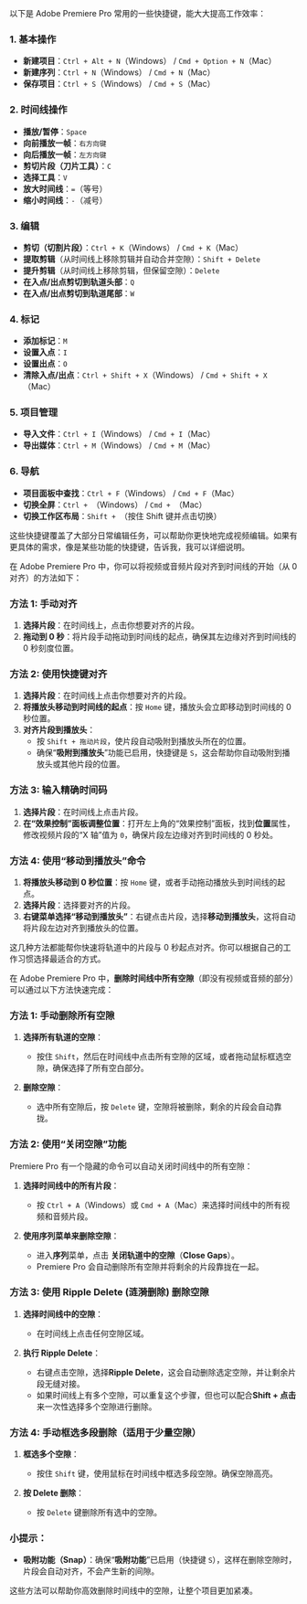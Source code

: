 以下是 Adobe Premiere Pro 常用的一些快捷键，能大大提高工作效率：

### 1. **基本操作**
- **新建项目**：`Ctrl + Alt + N`（Windows） / `Cmd + Option + N`（Mac）
- **新建序列**：`Ctrl + N`（Windows） / `Cmd + N`（Mac）
- **保存项目**：`Ctrl + S`（Windows） / `Cmd + S`（Mac）

### 2. **时间线操作**
- **播放/暂停**：`Space`
- **向前播放一帧**：`右方向键`
- **向后播放一帧**：`左方向键`
- **剪切片段（刀片工具）**：`C`
- **选择工具**：`V`
- **放大时间线**：`=`（等号）
- **缩小时间线**：`-`（减号）

### 3. **编辑**
- **剪切（切割片段）**：`Ctrl + K`（Windows） / `Cmd + K`（Mac）
- **提取剪辑**（从时间线上移除剪辑并自动合并空隙）：`Shift + Delete`
- **提升剪辑**（从时间线上移除剪辑，但保留空隙）：`Delete`
- **在入点/出点剪切到轨道头部**：`Q`
- **在入点/出点剪切到轨道尾部**：`W`

### 4. **标记**
- **添加标记**：`M`
- **设置入点**：`I`
- **设置出点**：`O`
- **清除入点/出点**：`Ctrl + Shift + X`（Windows） / `Cmd + Shift + X`（Mac）

### 5. **项目管理**
- **导入文件**：`Ctrl + I`（Windows） / `Cmd + I`（Mac）
- **导出媒体**：`Ctrl + M`（Windows） / `Cmd + M`（Mac）
  
### 6. **导航**
- **项目面板中查找**：`Ctrl + F`（Windows） / `Cmd + F`（Mac）
- **切换全屏**：`Ctrl + `（Windows） / `Cmd + `（Mac）
- **切换工作区布局**：`Shift + `（按住 Shift 键并点击切换）

这些快捷键覆盖了大部分日常编辑任务，可以帮助你更快地完成视频编辑。如果有更具体的需求，像是某些功能的快捷键，告诉我，我可以详细说明。

在 Adobe Premiere Pro 中，你可以将视频或音频片段对齐到时间线的开始（从 0 对齐）的方法如下：

### 方法 1: 手动对齐
1. **选择片段**：在时间线上，点击你想要对齐的片段。
2. **拖动到 0 秒**：将片段手动拖动到时间线的起点，确保其左边缘对齐到时间线的 0 秒刻度位置。

### 方法 2: 使用快捷键对齐
1. **选择片段**：在时间线上点击你想要对齐的片段。
2. **将播放头移动到时间线的起点**：按 `Home` 键，播放头会立即移动到时间线的 0 秒位置。
3. **对齐片段到播放头**：
   - 按 `Shift + 拖动片段`，使片段自动吸附到播放头所在的位置。
   - 确保“**吸附到播放头**”功能已启用，快捷键是 `S`，这会帮助你自动吸附到播放头或其他片段的位置。

### 方法 3: 输入精确时间码
1. **选择片段**：在时间线上点击片段。
2. **在“效果控制”面板调整位置**：打开左上角的“效果控制”面板，找到**位置**属性，修改视频片段的“X 轴”值为 `0`，确保片段左边缘对齐到时间线的 0 秒处。

### 方法 4: 使用“移动到播放头”命令
1. **将播放头移动到 0 秒位置**：按 `Home` 键，或者手动拖动播放头到时间线的起点。
2. **选择片段**：选择要对齐的片段。
3. **右键菜单选择“移动到播放头”**：右键点击片段，选择**移动到播放头**，这将自动将片段左边对齐到播放头的位置。

这几种方法都能帮你快速将轨道中的片段与 0 秒起点对齐。你可以根据自己的工作习惯选择最适合的方式。

在 Adobe Premiere Pro 中，**删除时间线中所有空隙**（即没有视频或音频的部分）可以通过以下方法快速完成：

### 方法 1: 手动删除所有空隙
1. **选择所有轨道的空隙**：
   - 按住 `Shift`，然后在时间线中点击所有空隙的区域，或者拖动鼠标框选空隙，确保选择了所有空白部分。

2. **删除空隙**：
   - 选中所有空隙后，按 `Delete` 键，空隙将被删除，剩余的片段会自动靠拢。

### 方法 2: 使用“关闭空隙”功能
Premiere Pro 有一个隐藏的命令可以自动关闭时间线中的所有空隙：

1. **选择时间线中的所有片段**：
   - 按 `Ctrl + A`（Windows）或 `Cmd + A`（Mac）来选择时间线中的所有视频和音频片段。

2. **使用序列菜单来删除空隙**：
   - 进入**序列**菜单，点击 **关闭轨道中的空隙**（**Close Gaps**）。
   - Premiere Pro 会自动删除所有空隙并将剩余的片段靠拢在一起。

### 方法 3: 使用 Ripple Delete (涟漪删除) 删除空隙
1. **选择时间线中的空隙**：
   - 在时间线上点击任何空隙区域。
   
2. **执行 Ripple Delete**：
   - 右键点击空隙，选择**Ripple Delete**，这会自动删除选定空隙，并让剩余片段无缝对接。
   - 如果时间线上有多个空隙，可以重复这个步骤，但也可以配合**Shift + 点击**来一次性选择多个空隙进行删除。

### 方法 4: 手动框选多段删除（适用于少量空隙）
1. **框选多个空隙**：
   - 按住 `Shift` 键，使用鼠标在时间线中框选多段空隙。确保空隙高亮。

2. **按 Delete 删除**：
   - 按 `Delete` 键删除所有选中的空隙。

### 小提示：
- **吸附功能（Snap）**：确保“**吸附功能**”已启用（快捷键 `S`），这样在删除空隙时，片段会自动对齐，不会产生新的间隙。
  
这些方法可以帮助你高效删除时间线中的空隙，让整个项目更加紧凑。